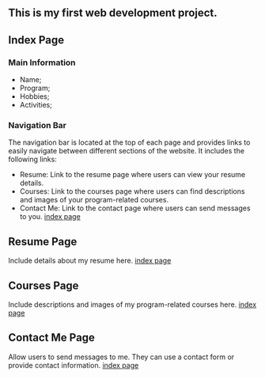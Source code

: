 ## This is my first web development project.

## Index Page

### Main Information
- Name;
- Program;
- Hobbies;
- Activities;
### Navigation Bar
The navigation bar is located at the top of each page and provides links to easily navigate between different sections of the website. It includes the following links:
- Resume: Link to the resume page where users can view your resume details.
- Courses: Link to the courses page where users can find descriptions and images of your program-related courses.
- Contact Me: Link to the contact page where users can send messages to you.
[index page](../index.png)
## Resume Page
Include details about my resume here.
[index page](../index.png)
## Courses Page
Include descriptions and images of my program-related courses here.
[index page](../index.png)
## Contact Me Page
Allow users to send messages to me. They can use a contact form or provide contact information.
[index page](../index.png)
